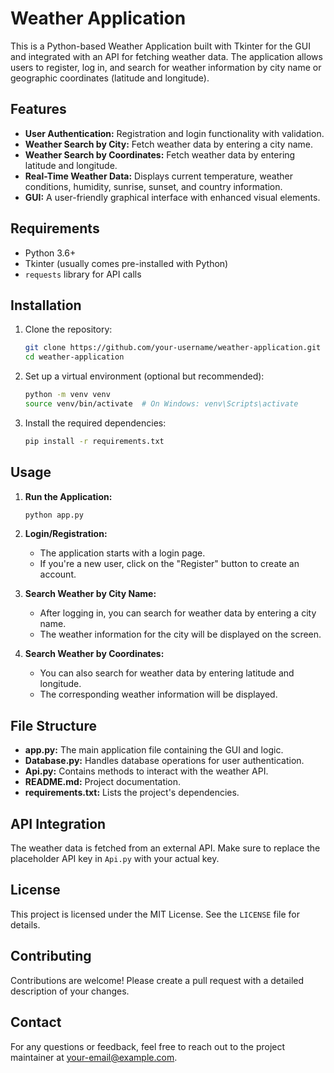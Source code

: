# Weather Application

This is a Python-based Weather Application built with Tkinter for the GUI and integrated with an API for fetching weather data. The application allows users to register, log in, and search for weather information by city name or geographic coordinates (latitude and longitude).

## Features

- **User Authentication:** Registration and login functionality with validation.
- **Weather Search by City:** Fetch weather data by entering a city name.
- **Weather Search by Coordinates:** Fetch weather data by entering latitude and longitude.
- **Real-Time Weather Data:** Displays current temperature, weather conditions, humidity, sunrise, sunset, and country information.
- **GUI:** A user-friendly graphical interface with enhanced visual elements.

## Requirements

- Python 3.6+
- Tkinter (usually comes pre-installed with Python)
- `requests` library for API calls

## Installation

1. Clone the repository:
    ```bash
    git clone https://github.com/your-username/weather-application.git
    cd weather-application
    ```

2. Set up a virtual environment (optional but recommended):
    ```bash
    python -m venv venv
    source venv/bin/activate  # On Windows: venv\Scripts\activate
    ```

3. Install the required dependencies:
    ```bash
    pip install -r requirements.txt
    ```

## Usage

1. **Run the Application:**
    ```bash
    python app.py
    ```

2. **Login/Registration:**
   - The application starts with a login page.
   - If you're a new user, click on the "Register" button to create an account.

3. **Search Weather by City Name:**
   - After logging in, you can search for weather data by entering a city name.
   - The weather information for the city will be displayed on the screen.

4. **Search Weather by Coordinates:**
   - You can also search for weather data by entering latitude and longitude.
   - The corresponding weather information will be displayed.

## File Structure

- **app.py:** The main application file containing the GUI and logic.
- **Database.py:** Handles database operations for user authentication.
- **Api.py:** Contains methods to interact with the weather API.
- **README.md:** Project documentation.
- **requirements.txt:** Lists the project's dependencies.

## API Integration

The weather data is fetched from an external API. Make sure to replace the placeholder API key in `Api.py` with your actual key.

## License

This project is licensed under the MIT License. See the `LICENSE` file for details.

## Contributing

Contributions are welcome! Please create a pull request with a detailed description of your changes.

## Contact

For any questions or feedback, feel free to reach out to the project maintainer at your-email@example.com.
